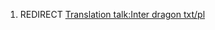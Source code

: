 1.  REDIRECT [Translation talk:Inter dragon
    txt/pl](Translation_talk:Inter_dragon_txt/pl "wikilink")
